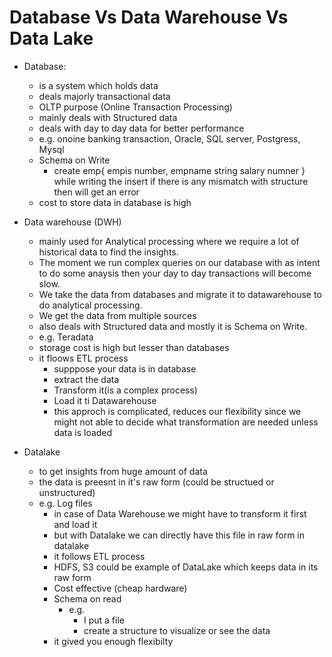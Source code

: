 # Database Vs Data Warehouse Vs Data Lake

- Database:
    - is a system which holds data
    - deals majorly transactional data
    - OLTP purpose (Online Transaction Processing)
    - mainly deals with Structured data
    - deals with day to day data for better performance
    - e.g. onoine banking transaction, Oracle, SQL server, Postgress, Mysql
    - Schema on Write
        - create emp{
            empis number,
            empname string
            salary numner
        }
        while writing the insert if there is any mismatch with structure then will get an error
    - cost to store data in database is high

- Data warehouse (DWH)
    - mainly used for Analytical processing where we require a lot of historical data to find the insights.
    - The moment we run complex queries on our database with as intent to do some anaysis then your day to day transactions will become slow.
    - We take the data from databases and migrate it to datawarehouse to do analytical processing.
    - We get the data from multiple sources 
    - also deals with Structured data and mostly it is Schema on Write.
    - e.g. Teradata
    - storage cost is high but lesser than databases
    - it floows ETL process
        - supppose your data is in database
        - extract the data 
        - Transform it(is a complex process)
        - Load it ti Datawarehouse
        - this approch is complicated, reduces our flexibility since we might not able to decide what transformation are needed unless data is loaded

- Datalake
    - to get insights from huge amount of data
    - the data is preesnt in it's raw form (could be structued or unstructured)
    - e.g. Log files
        - in case of Data Warehouse we might have to transform it first and load it 
        - but with Datalake we can directly have this file in raw form in datalake
        - it follows ETL process
        - HDFS, S3 could be example of DataLake which keeps data in its raw form
        - Cost effective (cheap hardware)
        - Schema on read
            - e.g. 
                - I put a file 
                - create a structure to visualize or see the data
        - it gived you enough flexibilty
        




